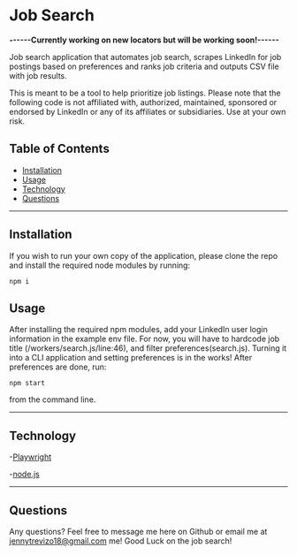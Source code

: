 # Job Search

**------Currently working on new locators but will be working soon!------**

Job search application that automates job search, scrapes LinkedIn for job postings based on preferences and ranks job criteria and outputs CSV file with job results.

This is meant to be a tool to help prioritize job listings. Please note that the following code is not affiliated with, authorized, maintained, sponsored or endorsed by LinkedIn or any of its affiliates or subsidiaries. Use at your own risk.

## Table of Contents

- [Installation](#installation)
- [Usage](#usage)
- [Technology](#technology)
- [Questions](#questions)

---

## Installation

If you wish to run your own copy of the application, please clone the repo and install the required node modules by running:

```
npm i
```

## Usage

After installing the required npm modules, add your LinkedIn user login information in the example env file. For now, you will have to hardcode job title (/workers/search.js/line:46), and filter preferences(search.js). Turning it into a CLI application and setting preferences is in the works! After preferences are done, run:

```
npm start
```

from the command line.

---

## Technology
-[Playwright](https://playwright.dev/)

-[node.js](https://nodejs.org/en)

---

## Questions
Any questions? Feel free to message me here on Github or email me at jennytrevizo18@gmail.com me! Good Luck on the job search!
